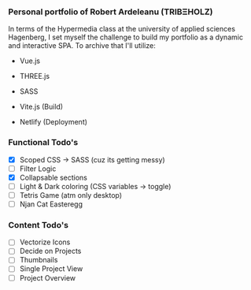 ### Personal portfolio of Robert Ardeleanu (TRIBΞHOLZ)
In terms of the Hypermedia class at the university of applied sciences Hagenberg, I set myself the challenge to build my portfolio as a dynamic and interactive SPA. To archive that I'll utilize:
- Vue.js
- THREE.js
- SASS

- Vite.js (Build)
- Netlify (Deployment)

### Functional Todo's
- [x] Scoped CSS -> SASS (cuz its getting messy)
- [ ] Filter Logic
- [x] Collapsable sections
- [ ] Light & Dark coloring (CSS variables -> toggle)
- [ ] Tetris Game (atm only desktop)
- [ ] Njan Cat Easteregg

### Content Todo's
- [ ] Vectorize Icons
- [ ] Decide on Projects
- [ ] Thumbnails
- [ ] Single Project View
- [ ] Project Overview